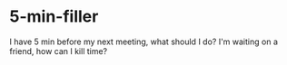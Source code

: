 # 5-min-filler
I have 5 min before my next meeting, what should I do?
I'm waiting on a friend, how can I kill time?
